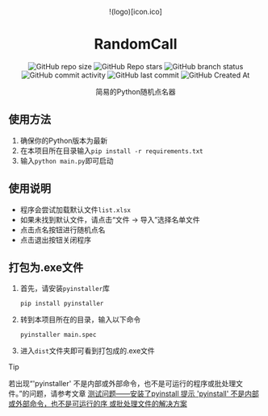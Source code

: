 <div align="center">

!(logo)[icon.ico]

# RandomCall
![GitHub repo size](https://img.shields.io/github/repo-size/Meltide/RandomCall)
![GitHub Repo stars](https://img.shields.io/github/stars/Meltide/RandomCall?style=flat)
![GitHub branch status](https://img.shields.io/github/checks-status/Meltide/RandomCall/main)
![GitHub commit activity](https://img.shields.io/github/commit-activity/t/Meltide/RandomCall)
![GitHub last commit](https://img.shields.io/github/last-commit/Meltide/RandomCall)
![GitHub Created At](https://img.shields.io/github/created-at/Meltide/RandomCall) 

简易的Python随机点名器

</div>

## 使用方法
1. 确保你的Python版本为最新
2. 在本项目所在目录输入`pip install -r requirements.txt`
3. 输入`python main.py`即可启动

## 使用说明
- 程序会尝试加载默认文件`list.xlsx`
- 如果未找到默认文件，请点击“文件 -> 导入”选择名单文件
- 点击点名按钮进行随机点名
- 点击退出按钮关闭程序

## 打包为.exe文件
1. 首先，请安装`pyinstaller`库
    ```
    pip install pyinstaller
    ```
2. 转到本项目所在的目录，输入以下命令
    ```
    pyinstaller main.spec
    ```
3. 进入`dist`文件夹即可看到打包成的.exe文件

> [!TIP]
> 若出现“'pyinstaller' 不是内部或外部命令，也不是可运行的程序或批处理文件。”的问题，请参考文章 [测试问题——安装了pyinstall 提示 'pyinstall' 不是内部或外部命令，也不是可运行的序 或批处理文件的解决方案](https://www.cnblogs.com/chenyq/p/15190506.html)